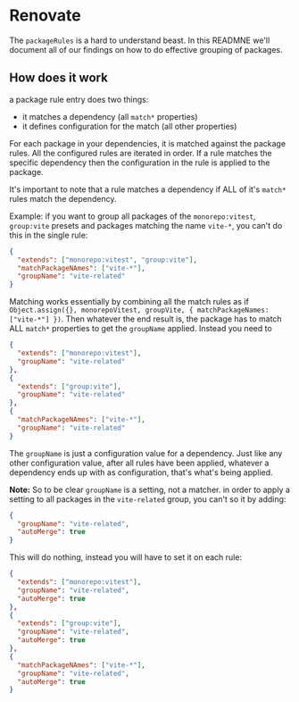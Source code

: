 # Renovate

The `packageRules` is a hard to understand beast. In this READMNE we'll document all of our findings on how to do effective grouping of packages.

## How does it work

a package rule entry does two things:

- it matches a dependency (all `match*` properties)
- it defines configuration for the match (all other properties)

For each package in your dependencies, it is matched against the package rules. All the configured rules are iterated in order. If a rule matches the specific dependency then the configuration in the rule is applied to the package.

It's important to note that a rule matches a dependency if ALL of it's `match*` rules match the dependency.

Example: if you want to group all packages of the `monorepo:vitest`, `group:vite` presets and packages matching the name `vite-*`, you can't do this in the single rule:

```json
{
  "extends": ["monorepo:vitest", "group:vite"],
  "matchPackageNAmes": ["vite-*"],
  "groupName": "vite-related"
}
```

Matching works essentially by combining all the match rules as if `Object.assign({}, monorepoVitest, groupVite, { matchPackageNames: ["vite-*"] })`. Then whatever the end result is, the package has to match ALL `match*` properties to get the `groupName` applied. Instead you need to

```json
{
  "extends": ["monorepo:vitest"],
  "groupName": "vite-related"
},
{
  "extends": ["group:vite"],
  "groupName": "vite-related"
},
{
  "matchPackageNAmes": ["vite-*"],
  "groupName": "vite-related"
}
```

The `groupName` is just a configuration value for a dependency. Just like any other configuration value, after all rules have been applied, whatever a dependency ends up with as configuration, that's what's being applied.

**Note:** So to be clear `groupName` is a setting, not a matcher. in order to apply a setting to all packages in the `vite-related` group, you can't so it by adding:

```json
{
  "groupName": "vite-related",
  "autoMerge": true
}
```

This will do nothing, instead you will have to set it on each rule:

```json
{
  "extends": ["monorepo:vitest"],
  "groupName": "vite-related",
  "autoMerge": true
},
{
  "extends": ["group:vite"],
  "groupName": "vite-related",
  "autoMerge": true
},
{
  "matchPackageNAmes": ["vite-*"],
  "groupName": "vite-related",
  "autoMerge": true
}
```
